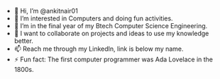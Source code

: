 - 👋 Hi, I’m @ankitnair01
- 👀 I’m interested in Computers and doing fun activities.
- 🌱 I’m in the final year of my Btech Computer Science Engineering.
- 💞️ I want to collaborate on projects and ideas to use my knowledge better.
- 📫 Reach me through my LinkedIn, link is below my name.
- ⚡ Fun fact: The first computer programmer was Ada Lovelace in the 1800s.

<!---
ankitnair01/ankitnair01 is a ✨ special ✨ repository because its `README.md` (this file) appears on your GitHub profile.
You can click the Preview link to take a look at your changes.
--->
